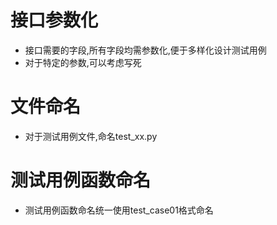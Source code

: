 # 接口参数化
* 接口需要的字段,所有字段均需参数化,便于多样化设计测试用例
* 对于特定的参数,可以考虑写死

# 文件命名
* 对于测试用例文件,命名test_xx.py

# 测试用例函数命名
* 测试用例函数命名统一使用test_case01格式命名